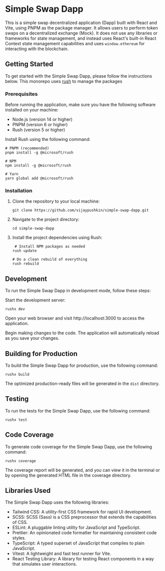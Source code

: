 # Simple Swap Dapp

This is a simple swap decentralized application (Dapp) built with React and Vite, using PNPM as the package manager. It allows users to perform token swaps on a decentralized exchange (Mock).
It does not use any libraries or frameworks for state management, and instead uses React's built-in React Context state management capabilities and uses `window.ethereum` for interacting with the blockchain.

## Getting Started

To get started with the Simple Swap Dapp, please follow the instructions below.
This monorepo uses [rush](https://rushjs.io/) to manage the packages

### Prerequisites

Before running the application, make sure you have the following software installed on your machine:

- Node.js (version 14 or higher)
- PNPM (version 6 or higher)
- Rush (version 5 or higher)

Install Rush using the following command:

```shell
# PNPM (recommended)
pnpm install -g @microsoft/rush

# NPM
npm install -g @microsoft/rush

# Yarn
yarn global add @microsoft/rush
```

### Installation

1. Clone the repository to your local machine:
    ```shell
    git clone https://github.com/vijaypushkin/simple-swap-dapp.git
    ```

2. Navigate to the project directory:
    ```shell
    cd simple-swap-dapp
    ```

3. Install the project dependencies using Rush:
   ```shell
    # Install NPM packages as needed
   rush update
   
   # Do a clean rebuild of everything
   rush rebuild
   ```

## Development
To run the Simple Swap Dapp in development mode, follow these steps:

Start the development server:
```shell
rushx dev
```

Open your web browser and visit http://localhost:3000 to access the application.

Begin making changes to the code. The application will automatically reload as you save your changes.

## Building for Production
To build the Simple Swap Dapp for production, use the following command:

```shell
rushx build
```
The optimized production-ready files will be generated in the `dist` directory.

## Testing
To run the tests for the Simple Swap Dapp, use the following command:

```shell
rushx test
```

## Code Coverage
To generate code coverage for the Simple Swap Dapp, use the following command:

```shell
rushx coverage
```
The coverage report will be generated, and you can view it in the terminal or by opening the generated HTML file in the coverage directory.

## Libraries Used
The Simple Swap Dapp uses the following libraries:

* Tailwind CSS: A utility-first CSS framework for rapid UI development.
* SCSS: SCSS (Sass) is a CSS preprocessor that extends the capabilities of CSS.
* ESLint: A pluggable linting utility for JavaScript and TypeScript.
* Prettier: An opinionated code formatter for maintaining consistent code styles.
* TypeScript: A typed superset of JavaScript that compiles to plain JavaScript.
* Vitest: A lightweight and fast test runner for Vite.
* React Testing Library: A library for testing React components in a way that simulates user interactions.